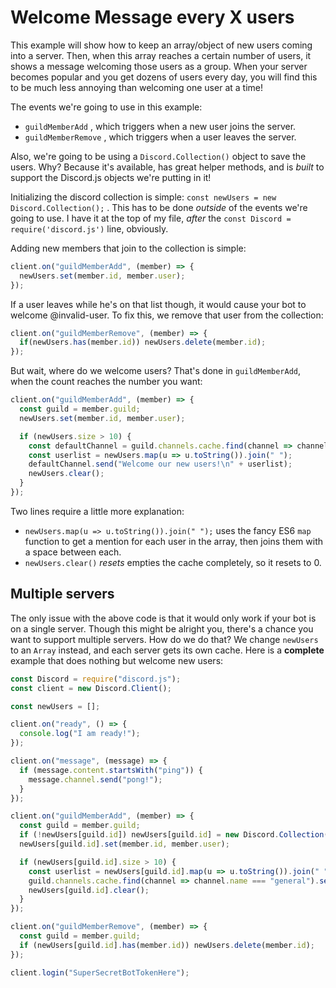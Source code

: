 # Welcome Message every X users

This example will show how to keep an array/object of new users coming into a server. Then, when this array reaches a certain number of users, it shows a message welcoming those users as a group. When your server becomes popular and you get dozens of users every day, you will find this to be much less annoying than welcoming one user at a time!

The events we're going to use in this example:

* `guildMemberAdd` , which triggers when a new user joins the server.
* `guildMemberRemove` , which triggers when a user leaves the server.

Also, we're going to be using a `Discord.Collection()` object to save the users. Why? Because it's available, has great helper methods, and is _built_ to support the Discord.js objects we're putting in it!

Initializing the discord collection is simple: `const newUsers = new Discord.Collection();` . This has to be done _outside_ of the events we're going to use. I have it at the top of my file, _after_ the `const Discord = require('discord.js')` line, obviously.

Adding new members that join to the collection is simple:

```javascript
client.on("guildMemberAdd", (member) => {
  newUsers.set(member.id, member.user);
});
```

If a user leaves while he's on that list though, it would cause your bot to welcome @invalid-user. To fix this, we remove that user from the collection:

```javascript
client.on("guildMemberRemove", (member) => {
  if(newUsers.has(member.id)) newUsers.delete(member.id);
});
```

But wait, where do we welcome users? That's done in `guildMemberAdd`, when the count reaches the number you want:

```javascript
client.on("guildMemberAdd", (member) => {
  const guild = member.guild;
  newUsers.set(member.id, member.user);

  if (newUsers.size > 10) {
    const defaultChannel = guild.channels.cache.find(channel => channel.permissionsFor(guild.me).has("SEND_MESSAGES"));
    const userlist = newUsers.map(u => u.toString()).join(" ");
    defaultChannel.send("Welcome our new users!\n" + userlist);
    newUsers.clear();
  }
});
```

Two lines require a little more explanation:

* `newUsers.map(u => u.toString()).join(" ");` uses the fancy ES6 `map` function to get a mention for each user in the array, then joins them with a space between each.
* `newUsers.clear()` _resets_ empties the cache completely, so it resets to 0.

## Multiple servers

The only issue with the above code is that it would only work if your bot is on a single server. Though this might be alright you, there's a chance you want to support multiple servers. How do we do that? We change `newUsers` to an `Array` instead, and each server gets its own cache. Here is a **complete** example that does nothing but welcome new users:

```javascript
const Discord = require("discord.js");
const client = new Discord.Client();

const newUsers = [];

client.on("ready", () => {
  console.log("I am ready!");
});

client.on("message", (message) => {
  if (message.content.startsWith("ping")) {
    message.channel.send("pong!");
  }
});

client.on("guildMemberAdd", (member) => {
  const guild = member.guild;
  if (!newUsers[guild.id]) newUsers[guild.id] = new Discord.Collection();
  newUsers[guild.id].set(member.id, member.user);

  if (newUsers[guild.id].size > 10) {
    const userlist = newUsers[guild.id].map(u => u.toString()).join(" ");
    guild.channels.cache.find(channel => channel.name === "general").send("Welcome our new users!\n" + userlist);
    newUsers[guild.id].clear();
  }
});

client.on("guildMemberRemove", (member) => {
  const guild = member.guild;
  if (newUsers[guild.id].has(member.id)) newUsers.delete(member.id);
});

client.login("SuperSecretBotTokenHere");
```

